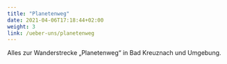 ```yaml
---
title: "Planetenweg"
date: 2021-04-06T17:18:44+02:00
weight: 3
link: /ueber-uns/planetenweg
---
```


Alles zur Wanderstrecke „Planetenweg“ in Bad Kreuznach und Umgebung.
